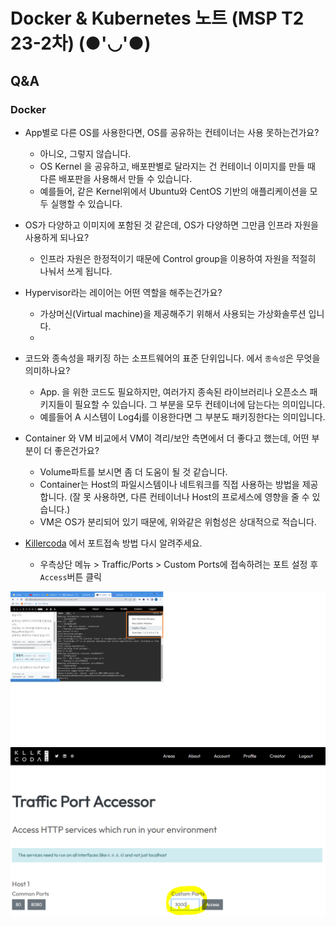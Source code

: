 # Docker & Kubernetes 노트 (MSP T2 23-2차) (●'◡'●)
## Q&A

### Docker

- App별로 다른 OS를 사용한다면, OS를 공유하는 컨테이너는 사용 못하는건가요?
  - 아니오, 그렇지 않습니다.
  - OS Kernel 을 공유하고, 배포판별로 달라지는 건 컨테이너 이미지를 만들 때 다른 배포판을 사용해서 만들 수 있습니다.
  - 예를들어, 같은 Kernel위에서 Ubuntu와 CentOS 기반의 애플리케이션을 모두 실행할 수 있습니다.

- OS가 다양하고 이미지에 포함된 것 같은데, OS가 다양하면 그만큼 인프라 자원을 사용하게 되나요?
  - 인프라 자원은 한정적이기 때문에 Control group을 이용하여 자원을 적절히 나눠서 쓰게 됩니다.

- Hypervisor라는 레이어는 어떤 역할을 해주는건가요?
  - 가상머신(Virtual machine)을 제공해주기 위해서 사용되는 가상화솔루션 입니다.
  - 

- 코드와 종속성을 패키징 하는 소프트웨어의 표준 단위입니다. 에서 `종속성`은 무엇을 의미하나요?
  - App. 을 위한 코드도 필요하지만, 여러가지 종속된 라이브러리나 오픈소스 패키지들이 필요할 수 있습니다. 그 부분을 모두 컨테이너에 담는다는 의미입니다.
  - 예를들어 A 시스템이 Log4j를 이용한다면 그 부분도 패키징한다는 의미입니다.

- Container 와 VM 비교에서 VM이 격리/보안 측면에서 더 좋다고 했는데, 어떤 부분이 더 좋은건가요?
  - Volume파트를 보시면 좀 더 도움이 될 것 같습니다.
  - Container는 Host의 파일시스템이나 네트워크를 직접 사용하는 방법을 제공합니다. (잘 못 사용하면, 다른 컨테이너나 Host의 프로세스에 영향을 줄 수 있습니다.)
  - VM은 OS가 분리되어 있기 때문에, 위와같은 위험성은 상대적으로 적습니다.

- [Killercoda](https://killercoda.com/) 에서 포트접속 방법 다시 알려주세요.
  - 우측상단 메뉴 > Traffic/Ports > Custom Ports에 접속하려는 포트 설정 후 `Access`버튼 클릭

![](./img/killercoda_1.png)
![](./img/killercoda_2.png)
